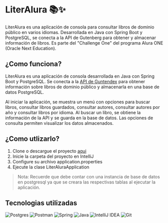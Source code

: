 # LiterAlura 📚✨
LiterAlura es una aplicación de consola para consultar libros de dominio público en varios idiomas. Desarrollada en Java con Spring Boot y PostgreSQL, se conecta a la API de Gutenberg para obtener y almacenar información de libros. Es parte del "Challenge One" del programa Alura ONE (Oracle Next Education). 

## ¿Como funciona?
LiterAlura es una aplicación de consola desarrollada en Java con Spring Boot y PostgreSQL. Se conecta a la [API de Guntendex][1] para obtener información sobre libros de dominio público y almacenarla en una base de datos PostgreSQL.

Al iniciar la aplicación, se muestra un menú con opciones para buscar libros, consultar libros guardados, consultar autores, consultar autores por año y consultar libros por idioma. Al buscar un libro, se obtiene la información de la API y se guarda en la base de datos. Las opciones de consulta permiten visualizar los datos almacenados.

## ¿Como utlizarlo?
1. Clone o descargue el proyecto [aqui][2]
2. Inicie la carpeta del proyecto en IntelliJ
3. Configure su archivo application.properties
4. Ejecute la clase LiterAluraApplication

> Nota: 
> Recuerde que debe contar con una instancia de base de datos en postgresql ya que se creara las respectivas tablas al ejecutar la aplicación.

## Tecnologias utilizadas
![Postgres][image-1]
![Postman][image-2]
![Spring][image-3]
![Java][image-4]
![IntelliJ IDEA][image-5]
![Git][image-6]

[1]:	https://gutendex.com/
[2]:	https://github.com/acaballeroa/literalura/releases/download/v1.0.0/LiterAlura-main.zip

[image-1]:	https://img.shields.io/badge/postgres-%23316192.svg?style=for-the-badge&logo=postgresql&logoColor=white
[image-2]:	https://img.shields.io/badge/Postman-FF6C37?style=for-the-badge&logo=postman&logoColor=white
[image-3]:	https://img.shields.io/badge/spring-%236DB33F.svg?style=for-the-badge&logo=spring&logoColor=white
[image-4]:	https://img.shields.io/badge/java-%23ED8B00.svg?style=for-the-badge&logo=openjdk&logoColor=white
[image-5]:	https://img.shields.io/badge/IntelliJIDEA-000000.svg?style=for-the-badge&logo=intellij-idea&logoColor=white
[image-6]:	https://img.shields.io/badge/git-%23F05033.svg?style=for-the-badge&logo=git&logoColor=white
